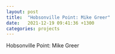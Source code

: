 ```yaml
---
layout: post
title:  "Hobsonville Point: Mike Greer"
date:   2021-12-19 09:41:36 +1300
categories: projects
---
```


Hobsonville Point: Mike Greer